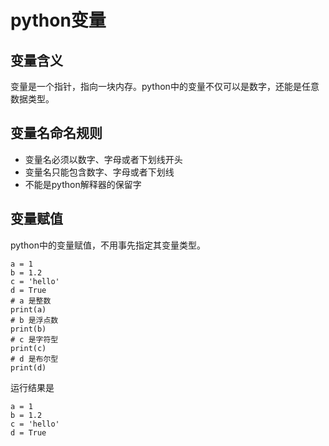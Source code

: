 # python变量
## 变量含义
变量是一个指针，指向一块内存。python中的变量不仅可以是数字，还能是任意数据类型。
## 变量名命名规则
+ 变量名必须以数字、字母或者下划线开头
+ 变量名只能包含数字、字母或者下划线
+ 不能是python解释器的保留字

## 变量赋值
python中的变量赋值，不用事先指定其变量类型。
```
a = 1
b = 1.2
c = 'hello'
d = True
# a 是整数
print(a)
# b 是浮点数
print(b)
# c 是字符型
print(c)
# d 是布尔型
print(d)
```
运行结果是
```
a = 1
b = 1.2
c = 'hello'
d = True
```
